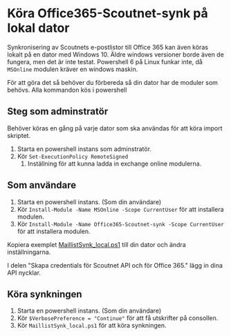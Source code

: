﻿# Köra Office365-Scoutnet-synk på lokal dator

Synkronisering av Scoutnets e-postlistor till Office 365 kan även köras lokalt på en dator med Windows 10. Äldre windows versioner borde även de fungera, men det är inte testat.
Powershell 6 på Linux funkar inte, då `MSOnline` modulen kräver en windows maskin.

För att göra det så behöver du förbereda så din dator har de moduler som behövs.
Alla kommandon kös i powershell

## Steg som adminstratör
Behöver köras en gång på varje dator som ska användas för att köra import skriptet.
1. Starta en powershell instans som adminstratör.
1. Kör `Set-ExecutionPolicy RemoteSigned`
    1. Inställning för att kunna ladda in exchange online modulerna.


## Som användare
1. Starta en powershell instans. (Som din användare)
1. Kör `Install-Module -Name MSOnline -Scope CurrentUser` för att installera modulen.
1. Kör `Install-Module -Name Office365-Scoutnet-synk -Scope CurrentUser` för att installera modulen.


Kopiera exemplet [MaillistSynk_local.ps1](MaillistSynk_local.ps1) till din dator och ändra inställningarna.

I delen "Skapa credentials för Scoutnet API och för Office 365." lägg in dina API nycklar.

## Köra synkningen
1. Starta en powershell instans. (Som din användare)
1. Kör `$VerbosePreference = "Continue"` för att få utskrifter på consollen.
1. Kör `MaillistSynk_local.ps1` för att köra synkningen.
